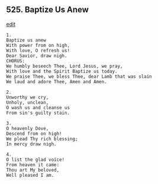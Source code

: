 
## 525.  Baptize Us Anew
[edit](https://docs.google.com/document/d/1m_eEtPxrTHrYOeveqj-Kp6esGaitkW7e/edit?mode=html)



    1.
    Baptize us anew 
    With power from on high,
    With love, O refresh us! 
    Dear Savior, draw nigh.
    CHORUS:
    We humbly beseech Thee, Lord Jesus, we pray,
    With love and the Spirit Baptize us today.
    We praise Thee, we bless Thee, dear Lamb that was slain
    We laud and adore Thee, Amen and Amen.

    2.
    Unworthy we cry, 
    Unholy, unclean,
    O wash us and cleanse us 
    From sin's guilty stain.

    3.
    O heavenly Dove, 
    Descend from on high!
    We plead Thy rich blessing; 
    In mercy draw nigh.

    4.
    O list the glad voice! 
    From heaven it came:
    Thou art My beloved, 
    Well pleased I am.
